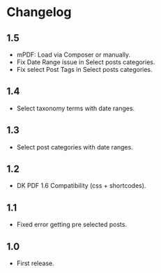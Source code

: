 # Changelog

## 1.5
- mPDF: Load via Composer or manually.
- Fix Date Range issue in Select posts categories.
- Fix select Post Tags in Select posts categories.

## 1.4
-  Select taxonomy terms with date ranges.

## 1.3
-  Select post categories with date ranges.

## 1.2
- DK PDF 1.6 Compatibility (css + shortcodes).

## 1.1
- Fixed error getting pre selected posts.

## 1.0
- First release.
